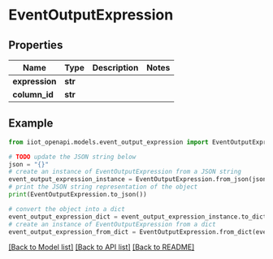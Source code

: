 # EventOutputExpression


## Properties

Name | Type | Description | Notes
------------ | ------------- | ------------- | -------------
**expression** | **str** |  | 
**column_id** | **str** |  | 

## Example

```python
from iiot_openapi.models.event_output_expression import EventOutputExpression

# TODO update the JSON string below
json = "{}"
# create an instance of EventOutputExpression from a JSON string
event_output_expression_instance = EventOutputExpression.from_json(json)
# print the JSON string representation of the object
print(EventOutputExpression.to_json())

# convert the object into a dict
event_output_expression_dict = event_output_expression_instance.to_dict()
# create an instance of EventOutputExpression from a dict
event_output_expression_from_dict = EventOutputExpression.from_dict(event_output_expression_dict)
```
[[Back to Model list]](../README.md#documentation-for-models) [[Back to API list]](../README.md#documentation-for-api-endpoints) [[Back to README]](../README.md)


